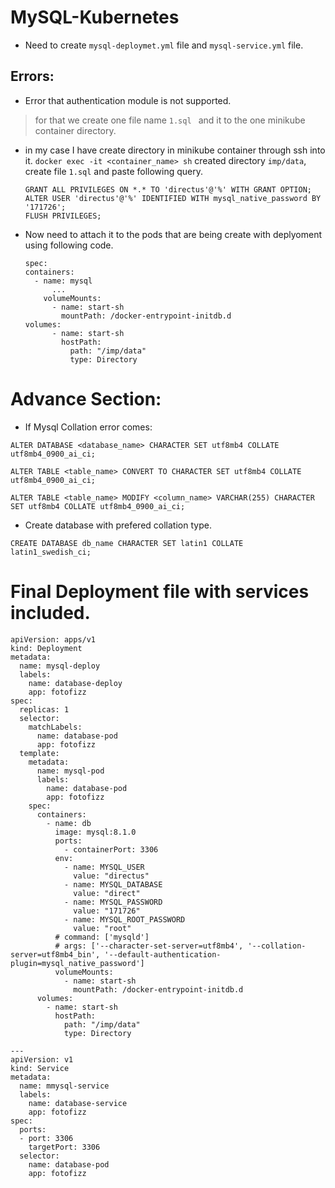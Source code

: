# MySQL-Kubernetes
- Need to create `mysql-deploymet.yml` file and `mysql-service.yml` file.
## Errors:
- Error that authentication module is not supported.
> for that we create one file name `1.sql ` and it to the one minikube container directory.
- in my case I have create directory in minikube container through ssh into it.
  ```docker exec -it <container_name> sh```
  created directory `imp/data`, create file `1.sql` and paste following query.
  ```
  GRANT ALL PRIVILEGES ON *.* TO 'directus'@'%' WITH GRANT OPTION;
  ALTER USER 'directus'@'%' IDENTIFIED WITH mysql_native_password BY '171726';
  FLUSH PRIVILEGES;
  ```
- Now need to attach it to the pods that are being create with deplyoment using following code.
  ```
  spec:
  containers:
    - name: mysql
        ...
      volumeMounts:
        - name: start-sh
          mountPath: /docker-entrypoint-initdb.d
  volumes:
        - name: start-sh
          hostPath:
            path: "/imp/data"
            type: Directory
  ```
# Advance Section:
* If Mysql Collation error comes:
```
ALTER DATABASE <database_name> CHARACTER SET utf8mb4 COLLATE utf8mb4_0900_ai_ci;
```
```
ALTER TABLE <table_name> CONVERT TO CHARACTER SET utf8mb4 COLLATE utf8mb4_0900_ai_ci;
```
```
ALTER TABLE <table_name> MODIFY <column_name> VARCHAR(255) CHARACTER SET utf8mb4 COLLATE utf8mb4_0900_ai_ci;
```
* Create database with prefered collation type.
```
CREATE DATABASE db_name CHARACTER SET latin1 COLLATE latin1_swedish_ci;
```
# Final Deployment file with services included.
```
apiVersion: apps/v1
kind: Deployment
metadata:
  name: mysql-deploy
  labels:
    name: database-deploy
    app: fotofizz
spec:
  replicas: 1
  selector:
    matchLabels:
      name: database-pod
      app: fotofizz
  template:
    metadata:
      name: mysql-pod
      labels:
        name: database-pod
        app: fotofizz
    spec:
      containers:
        - name: db
          image: mysql:8.1.0
          ports:
            - containerPort: 3306
          env:
            - name: MYSQL_USER
              value: "directus"
            - name: MYSQL_DATABASE
              value: "direct"
            - name: MYSQL_PASSWORD
              value: "171726"
            - name: MYSQL_ROOT_PASSWORD
              value: "root"
          # command: ['mysqld']
          # args: ['--character-set-server=utf8mb4', '--collation-server=utf8mb4_bin', '--default-authentication-plugin=mysql_native_password']
          volumeMounts:
            - name: start-sh
              mountPath: /docker-entrypoint-initdb.d
      volumes:
        - name: start-sh
          hostPath:
            path: "/imp/data"
            type: Directory

---
apiVersion: v1
kind: Service
metadata:
  name: mmysql-service
  labels:
    name: database-service
    app: fotofizz
spec:
  ports:
  - port: 3306
    targetPort: 3306
  selector:
    name: database-pod
    app: fotofizz
```
